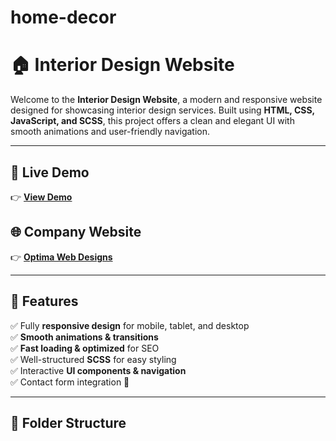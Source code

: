﻿# home-decor
# 🏠 Interior Design Website

Welcome to the **Interior Design Website**, a modern and responsive website designed for showcasing interior design services. Built using **HTML, CSS, JavaScript, and SCSS**, this project offers a clean and elegant UI with smooth animations and user-friendly navigation.

---

## 📌 Live Demo  
👉 **[View Demo](https://korinikhil.github.io/home-decor/)**  

## 🌐 Company Website  
👉 **[Optima Web Designs](https://optimawebdesigns.shop/)**  

---

## 🚀 Features  
✅ Fully **responsive design** for mobile, tablet, and desktop  
✅ **Smooth animations & transitions**  
✅ **Fast loading & optimized** for SEO  
✅ Well-structured **SCSS** for easy styling  
✅ Interactive **UI components & navigation**  
✅ Contact form integration 📩  

---

## 📂 Folder Structure  

